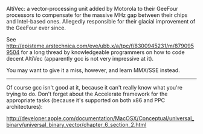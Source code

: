 AltiVec: a vector-processing unit added by Motorola to their GeeFour processors to compensate for the massive MHz gap between their chips and Intel-based ones. Allegedly responsible for their glacial improvement of the GeeFour ever since.

See http://episteme.arstechnica.com/eve/ubb.x/a/tpc/f/8300945231/m/8790959504 for a long thread by knowledgeable programmers on how to code decent AltiVec (apparently gcc is not very impressive at it).

You may want to give it a miss, however, and learn MMX/SSE instead.

----

Of course gcc isn't good at it, because it can't really know what you're trying to do. Don't forget about the Accelerate framework for the appropriate tasks (because it's supported on both x86 and PPC architectures):

http://developer.apple.com/documentation/MacOSX/Conceptual/universal_binary/universal_binary_vector/chapter_6_section_2.html
